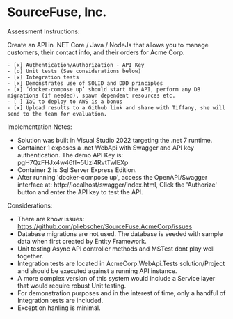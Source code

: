 # SourceFuse, Inc. 

Assessment Instructions: 

Create an API in .NET Core / Java / NodeJs that allows you to manage customers, their contact info, and their orders for Acme Corp.

    - [x] Authentication/Authorization - API Key
    - [o] Unit tests (See considerations below)
    - [x] Integration tests
    - [x] Demonstrates use of SOLID and DDD principles
    - [x] ‘docker-compose up’ should start the API, perform any DB migrations (if needed), spawn dependent resources etc.
    - [ ] IaC to deploy to AWS is a bonus
    - [x] Upload results to a Github link and share with Tiffany, she will send to the team for evaluation.

Implementation Notes:

- Solution was built in Visual Studio 2022 targeting the .net 7 runtime.
- Container 1 exposes a .net WebApi with Swagger and API key authentication. The demo API Key is: pgH7QzFHJx4w46fI~5Uzi4RvtTwlEXp
- Container 2 is Sql Server Express Edition.
- After running 'docker-compose up', access the OpenAPI/Swagger interface at: http://localhost/swagger/index.html, Click the 'Authorize' button and enter the API key to test the API.

Considerations:

- There are know issues: https://github.com/pliebscher/SourceFuse.AcmeCorp/issues
- Database migrations are not used. The database is seeded with sample data when first created by Entity Framework.
- Unit testing Async API controller methods and MSTest dont play well together.
- Integration tests are located in AcmeCorp.WebApi.Tests solution/Project and should be executed against a running API instance.
- A more complex version of this system would include a Service layer that would require robust Unit testing.
- For demonstration purposes and in the interest of time, only a handful of Integration tests are included.
- Exception hanling is minimal.


